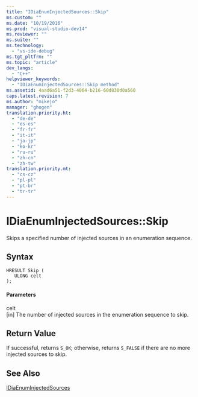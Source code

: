 ```yaml
---
title: "IDiaEnumInjectedSources::Skip"
ms.custom: ""
ms.date: "10/19/2016"
ms.prod: "visual-studio-dev14"
ms.reviewer: ""
ms.suite: ""
ms.technology: 
  - "vs-ide-debug"
ms.tgt_pltfrm: ""
ms.topic: "article"
dev_langs: 
  - "C++"
helpviewer_keywords: 
  - "IDiaEnumInjectedSources::Skip method"
ms.assetid: 4aad6a51-f2d3-4064-b216-60d830d0a560
caps.latest.revision: 7
ms.author: "mikejo"
manager: "ghogen"
translation.priority.ht: 
  - "de-de"
  - "es-es"
  - "fr-fr"
  - "it-it"
  - "ja-jp"
  - "ko-kr"
  - "ru-ru"
  - "zh-cn"
  - "zh-tw"
translation.priority.mt: 
  - "cs-cz"
  - "pl-pl"
  - "pt-br"
  - "tr-tr"
---
```

# IDiaEnumInjectedSources::Skip
Skips a specified number of injected sources in an enumeration sequence.  
  
## Syntax  
  
```cpp#  
HRESULT Skip (   
   ULONG celt  
);  
```  
  
#### Parameters  
 celt  
 [in] The number of injected sources in the enumeration sequence to skip.  
  
## Return Value  
 If successful, returns `S_OK`; otherwise, returns `S_FALSE` if there are no more injected sources to skip.  
  
## See Also  
 [IDiaEnumInjectedSources](../../debugger/debug-interface-access/idiaenuminjectedsources.md)